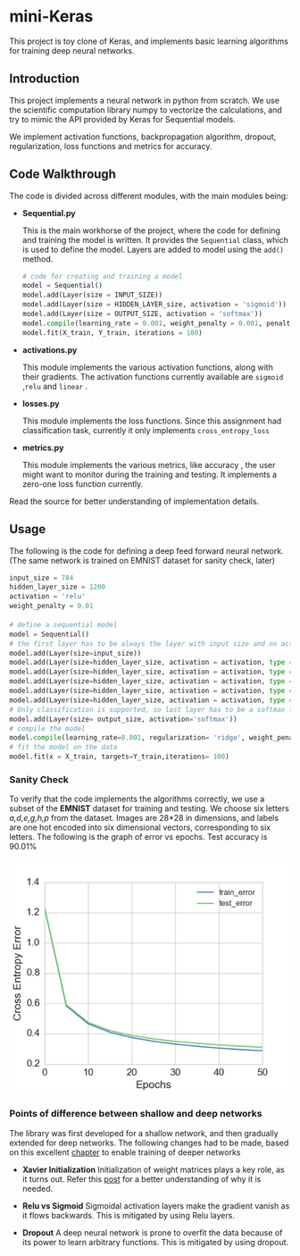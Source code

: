 # mini-Keras

This project is toy clone of Keras, and implements basic learning algorithms for training deep neural networks.

## Introduction

This project implements a neural network in python from scratch.  We use the scientific computation library numpy to vectorize the calculations, and try to mimic the API provided by Keras for Sequential models.

We implement activation functions, backpropagation algorithm, dropout, regularization, loss functions and metrics for accuracy.


## Code Walkthrough

The code is divided across different modules, with the main modules being: 

* **Sequential.py**

  This is the main workhorse of the project, where the code for defining and training the model is written. It provides the `Sequential` class, which is used to define the model. Layers are added to model using the `add()` method. 

  ```python
  # code for creating and training a model
  model = Sequential()
  model.add(Layer(size = INPUT_SIZE))
  model.add(Layer(size = HIDDEN_LAYER_size, activation = 'sigmoid'))
  model.add(Layer(size = OUTPUT_SIZE, activation = 'softmax'))
  model.compile(learning_rate = 0.001, weight_penalty = 0.001, penalty = 'ridge')
  model.fit(X_train, Y_train, iterations = 100)
  ```

* **activations.py**

  This module implements the various activation functions, along with their gradients. The activation functions currently available are `sigmoid` ,`relu`  and `linear` .

* **losses.py**

  This module implements the loss functions. Since this assignment had classification task, currently it only implements `cross_entropy_loss`

* **metrics.py**

  This module implements the various metrics, like accuracy , the user might want to monitor during the training and testing. It implements a zero-one loss function currently.

Read the source for better understanding of implementation details.
## Usage
The following is the code for defining a deep feed forward neural network. (The same network is trained on EMNIST dataset for sanity check, later)
```python
input_size = 784
hidden_layer_size = 1200
activation = 'relu'
weight_penalty = 0.01

# define a sequential model
model = Sequential()
# the first layer has to be always the layer with input size and no activation
model.add(Layer(size=input_size))   
model.add(Layer(size=hidden_layer_size, activation = activation, type = 'dropout', dropout_keep_prob=1))
model.add(Layer(size=hidden_layer_size, activation = activation, type = 'dropout', dropout_keep_prob=1))
model.add(Layer(size=hidden_layer_size, activation = activation, type = 'dropout', dropout_keep_prob=1))
model.add(Layer(size=hidden_layer_size, activation = activation, type = 'dropout', dropout_keep_prob=1))
model.add(Layer(size=hidden_layer_size, activation = activation, type = 'dropout', dropout_keep_prob=1))
# Only classification is supported, so last layer has to be a softmax layer. For more understanding, dive into source
model.add(Layer(size= output_size, activation='softmax'))
# compile the model
model.compile(learning_rate=0.001, regularization= 'ridge', weight_penalty= weight_penalty)
# fit the model on the data
model.fit(x = X_train, targets=Y_train,iterations= 100)
```

### Sanity Check

To verify that the code implements the algorithms correctly, we use a subset of the **EMNIST** dataset for training and testing. We choose six letters *a,d,e,g,h,p* from the dataset. Images are 28*28 in dimensions, and labels are one hot encoded into six dimensional vectors, corresponding to six letters. The following is the graph of error vs epochs. Test accuracy is 90.01%

![img1](Images/deep_vanilla.jpg)

### Points of difference between shallow and deep networks

The library was first developed for a shallow network, and then gradually extended for deep networks. The following changes had to be made, based on this excellent [chapter](http://neuralnetworksanddeeplearning.com/chap5.html) to enable training of deeper networks

* **Xavier Initialization**
Initialization of weight matrices plays a key role, as it turns out. Refer this [post](http://andyljones.tumblr.com/post/110998971763/an-explanation-of-xavier-initialization) for a better understanding of why it is needed.

* **Relu vs Sigmoid**
Sigmoidal activation layers make the gradient vanish as it flows backwards. This is mitigated by using Relu layers.

* **Dropout**
A deep neural network is prone to overfit the data because of its power to learn arbitrary functions. This is mitigated by using dropout.